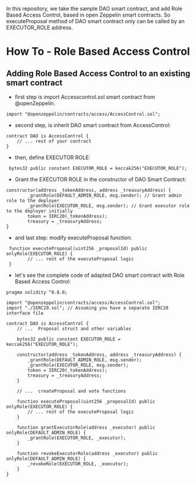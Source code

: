 In this repository, we take the sample DAO smart contract, and add Role Based Access Control, based in open Zeppelin smart contracts.
So executeProposal method of DAO smart contract only can be called by an EXECUTOR_ROLE address.

# How To - Role Based Access Control

## Adding Role Based Access Control to an existing smart contract

- first step is import Accesscontrol.sol smart contract from @openZeppelin.
```solidity
import "@openzeppelin/contracts/access/AccessControl.sol";
```
  
- second step, is inherit DAO smart contract from AccessControl:
```solidity
contract DAO is AccessControl {
    // ... rest of your contract
}
```
 - then, define EXECUTOR ROLE:

```solidity
 bytes32 public constant EXECUTOR_ROLE = keccak256("EXECUTOR_ROLE");
```
- Grant the EXECUTOR ROLE in the constructor of DAO Smart Contract:

```solidity
constructor(address _tokenAddress, address _treasuryAddress) {
        _grantRole(DEFAULT_ADMIN_ROLE, msg.sender); // Grant admin role to the deployer
        _grantRole(EXECUTOR_ROLE, msg.sender); // Grant executor role to the deployer initially
        token = IERC20(_tokenAddress);
        treasury = _treasuryAddress;
}
```
- and last step: modify executeProposal function:
```solidity
 function executeProposal(uint256 _proposalId) public onlyRole(EXECUTOR_ROLE) {
        // ... rest of the executeProposal logic
 }
```
- let's see the complete code of adapted DAO smart contract with Role Based Access Control:

```solidity
pragma solidity ^0.8.0;

import "@openzeppelin/contracts/access/AccessControl.sol";
import "./IERC20.sol"; // Assuming you have a separate IERC20 interface file

contract DAO is AccessControl {
    // ...  Proposal struct and other variables

    bytes32 public constant EXECUTOR_ROLE = keccak256("EXECUTOR_ROLE");

    constructor(address _tokenAddress, address _treasuryAddress) {
        _grantRole(DEFAULT_ADMIN_ROLE, msg.sender);
        _grantRole(EXECUTOR_ROLE, msg.sender); 
        token = IERC20(_tokenAddress);
        treasury = _treasuryAddress;
    }

    // ...  createProposal and vote functions

    function executeProposal(uint256 _proposalId) public onlyRole(EXECUTOR_ROLE) {
        // ... rest of the executeProposal logic
    }

    function grantExecutorRole(address _executor) public onlyRole(DEFAULT_ADMIN_ROLE) {
        _grantRole(EXECUTOR_ROLE, _executor);
    }

    function revokeExecutorRole(address _executor) public onlyRole(DEFAULT_ADMIN_ROLE) {
        _revokeRole(EXECUTOR_ROLE, _executor);
    }
}
```
  

